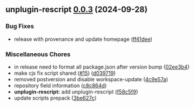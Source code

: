 ## unplugin-rescript [0.0.3](https://github.com/r17x/js/compare/unplugin-rescript@0.0.2...unplugin-rescript@0.0.3) (2024-09-28)

### Bug Fixes

* release with provenance and update homepage ([ff41dee](https://github.com/r17x/js/commit/ff41dee8bf74ed12e8bc525fc44144e48ade7a90))

### Miscellaneous Chores

* in release need to format all package.json after version bump ([02ee3b4](https://github.com/r17x/js/commit/02ee3b4bbe4e3bd84ca8de86cab645ea5c385454))
* make cjs fix script shared ([#15](https://github.com/r17x/js/issues/15)) ([d039719](https://github.com/r17x/js/commit/d039719ab71ef70607b0ee326848b168d82e722e))
* removed postversion and disable workspace-update ([4c9e57a](https://github.com/r17x/js/commit/4c9e57aeb00fa5d1c9b6b60d1338f216e788c8f2))
* repository field information ([c8c864d](https://github.com/r17x/js/commit/c8c864d2b3e8a6f3d040ce34e063b0efe9d3beb7))
* **unplugin-rescript:** add unplugin-rescript ([f58c5f9](https://github.com/r17x/js/commit/f58c5f90c1ff5b6afb5222eabae570b1f87e6a4f))
* update scripts prepack ([3be627c](https://github.com/r17x/js/commit/3be627c7306515307aecaa5d1b7b8d064ba3431b))
